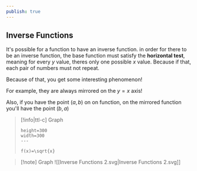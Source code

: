```yaml
---
publish: true
---
```


## Inverse Functions

It's possible for a function to have an inverse function. in order for there to be an inverse function, the base function must satisfy the **horizontal test**, meaning for every $y$ value, theres only one possible $x$ value. Because if that, each pair of numbers must not repeat.

Because of that, you get some interesting phenomenon!

For example, they are always mirrored on the $y=x$ axis!

Also, if you have the point $(a,b)$ on on function, on the mirrored function you'll have the point $(b,a)$

> [!info|ttl-c] Graph
>
> ```desmos-graph
> height=300
> width=300
> ---
>
> f(x)=\sqrt{x}
> ```

> [!note] Graph
> ![[Inverse Functions 2.svg|Inverse Functions 2.svg]]
